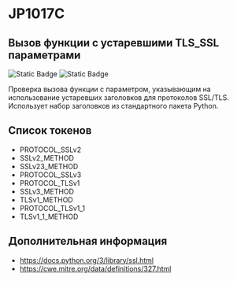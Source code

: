 # JP1017C
## Вызов функции с устаревшими TLS_SSL параметрами

<!---NOTE!! CHANGE TO HIGH-->
![Static Badge](https://img.shields.io/badge/%D0%A1%D1%82%D0%B5%D0%BF%D0%B5%D0%BD%D1%8C%20%D0%BA%D1%80%D0%B8%D1%82%D0%B8%D1%87%D0%BD%D0%BE%D1%81%D1%82%D0%B8-%D1%81%D1%80%D0%B5%D0%B4%D0%BD%D1%8F%D1%8F-yellow?style=for-the-badge)
![Static Badge](https://img.shields.io/badge/%D0%94%D0%BE%D1%81%D1%82%D0%BE%D0%B2%D0%B5%D1%80%D0%BD%D0%BE%D1%81%D1%82%D1%8C%20%D0%BE%D0%BF%D1%80%D0%B5%D0%B4%D0%B5%D0%BB%D0%B5%D0%BD%D0%B8%D1%8F-%D1%81%D1%80%D0%B5%D0%B4%D0%BD%D1%8F%D1%8F-yellow?style=for-the-badge)

Проверка вызова функции с параметром, указывающим на использование устаревших заголовков для протоколов SSL/TLS. Использует набор заголовков из стандартного пакета Python.

<!---
NOTE!! НУЖНО РАСШИРИТЬ СПИСОК. Дополнить проверкой версии питона https://docs.python.org/3/library/ssl.html
-->
## Список токенов

* PROTOCOL_SSLv2
* SSLv2_METHOD
* SSLv23_METHOD
* PROTOCOL_SSLv3
* PROTOCOL_TLSv1
* SSLv3_METHOD
* TLSv1_METHOD
* PROTOCOL_TLSv1_1
* TLSv1_1_METHOD

## Дополнительная информация

* <https://docs.python.org/3/library/ssl.html>
* <https://cwe.mitre.org/data/definitions/327.html>
